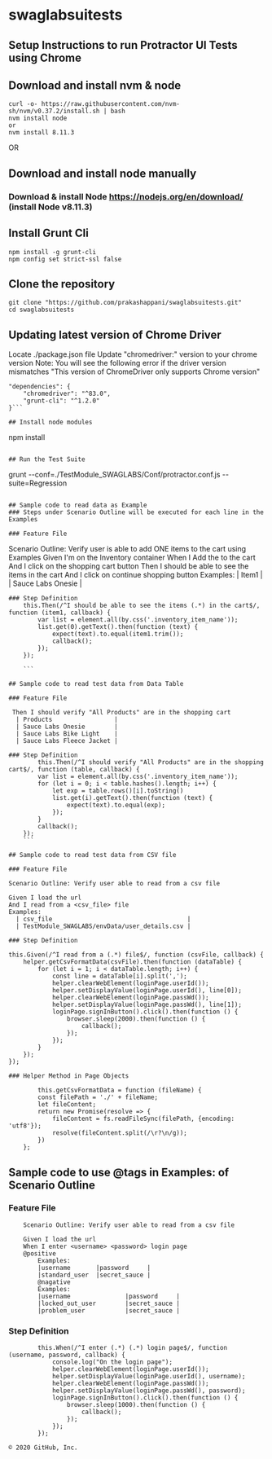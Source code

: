 # swaglabsuitests
## Setup Instructions to run Protractor UI Tests using Chrome

## Download and install nvm & node
```	
curl -o- https://raw.githubusercontent.com/nvm-sh/nvm/v0.37.2/install.sh | bash
nvm install node
or
nvm install 8.11.3

```	
OR 
## Download and install node manually
### Download & install Node  https://nodejs.org/en/download/  (install Node v8.11.3)


## Install Grunt Cli
```		
npm install -g grunt-cli
npm config set strict-ssl false
```	

## Clone the repository
```	
git clone "https://github.com/prakashappani/swaglabsuitests.git"
cd swaglabsuitests
```	


## Updating latest version of Chrome Driver 
Locate ./package.json file
Update "chromedriver:" version to your chrome version 
Note: You will see the following error if the driver version mismatches
"This version of ChromeDriver only supports Chrome version"
```	
"dependencies": {
	"chromedriver": "^83.0",
	"grunt-cli": "^1.2.0"
}```

## Install node modules 
```	
npm install
```

## Run the Test Suite
```
grunt --conf=./TestModule_SWAGLABS/Conf/protractor.conf.js --suite=Regression
```

## Sample code to read data as Example
### Steps under Scenario Outline will be executed for each line in the Examples

### Feature File
```
  Scenario Outline: Verify user is able to add  ONE items to the cart using Examples
    Given I'm on the Inventory container
    When I Add the <Item1> to the cart
    And I click on the shopping cart button
    Then I should be able to see the items <Item1>  in the cart
    And I click on continue shopping button
    Examples:
      | Item1             |
      | Sauce Labs Onesie |
```      
### Step Definition
    this.Then(/^I should be able to see the items (.*) in the cart$/, function (item1, callback) {
        var list = element.all(by.css('.inventory_item_name'));
        list.get(0).getText().then(function (text) {
            expect(text).to.equal(item1.trim());
            callback();
        });
    });

    ```

## Sample code to read test data from Data Table

### Feature File
```
     Then I should verify "All Products" are in the shopping cart
      | Products                 |
      | Sauce Labs Onesie        |
      | Sauce Labs Bike Light    |
      | Sauce Labs Fleece Jacket |
      
```      
### Step Definition
        this.Then(/^I should verify "All Products" are in the shopping cart$/, function (table, callback) {
        var list = element.all(by.css('.inventory_item_name'));
        for (let i = 0; i < table.hashes().length; i++) {
            let exp = table.rows()[i].toString()
            list.get(i).getText().then(function (text) {
                expect(text).to.equal(exp);
            });
        }
        callback();
    });
    ```

## Sample code to read test data from CSV file

### Feature File
```
    Scenario Outline: Verify user able to read from a csv file

    Given I load the url
    And I read from a <csv_file> file
    Examples:
      | csv_file                                     |
      | TestModule_SWAGLABS/envData/user_details.csv |
      
```      
### Step Definition
```  
    this.Given(/^I read from a (.*) file$/, function (csvFile, callback) {
        helper.getCsvFormatData(csvFile).then(function (dataTable) {
            for (let i = 1; i < dataTable.length; i++) {
                const line = dataTable[i].split(',');
                helper.clearWebElement(loginPage.userId());
                helper.setDisplayValue(loginPage.userId(), line[0]);
                helper.clearWebElement(loginPage.passWd());
                helper.setDisplayValue(loginPage.passWd(), line[1]);
                loginPage.signInButton().click().then(function () {
                    browser.sleep(2000).then(function () {
                        callback();
                    });
                });
            }
        });
    }); 
```
### Helper Method in Page Objects 
 
        this.getCsvFormatData = function (fileName) {
        const filePath = './' + fileName;
        let fileContent;
        return new Promise(resolve => {
            fileContent = fs.readFileSync(filePath, {encoding: 'utf8'});
            resolve(fileContent.split(/\r?\n/g));
        })
    };
```

## Sample code to use @tags in Examples: of Scenario Outline

### Feature File
```
    Scenario Outline: Verify user able to read from a csv file

    Given I load the url
    When I enter <username> <password> login page
    @positive
        Examples:
        |username       |password     |
        |standard_user  |secret_sauce |
        @nagative
        Examples:
        |username               |password     |
        |locked_out_user        |secret_sauce |
        |problem_user           |secret_sauce |
```      
### Step Definition
```  
        this.When(/^I enter (.*) (.*) login page$/, function (username, password, callback) {
            console.log("On the login page");
            helper.clearWebElement(loginPage.userId());
            helper.setDisplayValue(loginPage.userId(), username);
            helper.clearWebElement(loginPage.passWd());
            helper.setDisplayValue(loginPage.passWd(), password);
            loginPage.signInButton().click().then(function () {
                browser.sleep(1000).then(function () {
                    callback();
                });
            });
        });
```

```
© 2020 GitHub, Inc.
